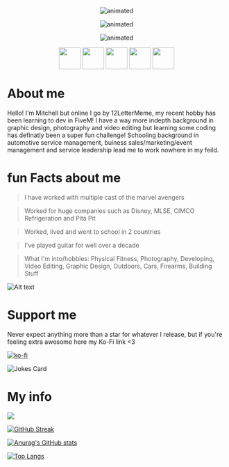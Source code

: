<p align="center">
  <img src="https://readme-typing-svg.herokuapp.com?color=6519DD&center=true&vCenter=true&width=600&height=30&lines=12LetterMeme;12LetterMeme+is+great;12LetterMeme+is+cool;12LetterMeme+is+Uh-Mazing" alt="animated" />
</p>

<p align="center">
  <img src="https://readme-typing-svg.herokuapp.com?color=6519DD&center=true&vCenter=true&width=600&height=30&lines=Thanks+for+stopping+by;Graphic+design+background;Learning+all+this+scripting+stuff;Have+an+Uh-Mazing+day!" alt="animated" />
</p>

<p align="center">
  <img src="https://readme-typing-svg.herokuapp.com?color=6519DD&center=true&vCenter=true&width=600&height=30&lines=Nil;QBCore+=+Nil;QBCore+=+exports['qb-core']:GetCoreObject();print('Hello+World!')" alt="animated" />
</p>

<p align="center">
  <a href="https://www.youtube.com/channel/UCFFGU7M51WGZwuwDQo1cTVw" target="blank"><img align="center" src="https://cdn.discordapp.com/attachments/978030121896271872/978034430604111882/youtube_1.png" height="50" /></a>
<a href="https://steamcommunity.com/id/12LetterMeme" target="blank"><img align="center" src="https://cdn.discordapp.com/attachments/978030121896271872/978034429853302805/steam.png" height="50" /></a>
<a href="https://twitch.tv/12LetterMeme" target="blank"><img align="center" src="https://cdn.discordapp.com/attachments/978030121896271872/978034430130159636/twitch_1.png" height="50" /></a>
<a href="https://twitter.com/LetterMeme" target="blank"><img align="center" src="https://cdn.discordapp.com/attachments/978030121896271872/978034429215797288/twitter_1.png" height="50" /></a>
<a href="https://12LetterMeme#0001 << can't link discord?.com" target="blank"><img align="center" src="https://cdn.discordapp.com/attachments/978030121896271872/978034429534548038/discord_2.png" height="50" /></a>
</p>

# About me
Hello! I'm Mitchell but online I go by 12LetterMeme, my recent hobby has been learning to dev in FiveM! I have a way more indepth background in graphic design, photography and video editing but learning some coding has definatly been a super fun challenge! Schooling background in automotive service management, buiness sales/marketing/event management and service leadership lead me to work nowhere in my feild.

# fun Facts about me

>I have worked with multiple cast of the marvel avengers

>Worked for huge companies such as Disney, MLSE, CIMCO Refrigeration and Pita Pit

>Worked, lived and went to school in 2 countries

>I've played guitar for well over a decade

>What I'm into/hobbies: Physical Fitness, Photography, Developing, Video Editing, Graphic Design, Outdoors, Cars, Firearms, Building Stuff

![Alt text](https://spotify-recently-played-readme.vercel.app/api?user=12lettername&unique={true|1|on|yes})
# Support me
Never expect anything more than a star for whatever I release, but if you're feeling extra awesome here my Ko-Fi link <3

[![ko-fi](https://ko-fi.com/img/githubbutton_sm.svg)](https://ko-fi.com/W7W17MX9X)

![Jokes Card](https://readme-jokes.vercel.app/api)
# My info

![](https://komarev.com/ghpvc/?username=12LetterMeme)

[![GitHub Streak](https://github-readme-streak-stats.herokuapp.com?user=12LetterMeme&theme=dark&date_format=M%20j%5B%2C%20Y%5D&ring=6519DD&fire=6519DD&currStreakLabel=6519DD)](https://git.io/streak-stats)

[![Anurag's GitHub stats](https://github-readme-stats.vercel.app/api?username=12LetterMeme&theme=dark)](https://github.com/anuraghazra/github-readme-stats)

[![Top Langs](https://github-readme-stats.vercel.app/api/top-langs/?username=12LetterMeme&langs_count=4&theme=dark)](https://github.com/anuraghazra/github-readme-stats)


